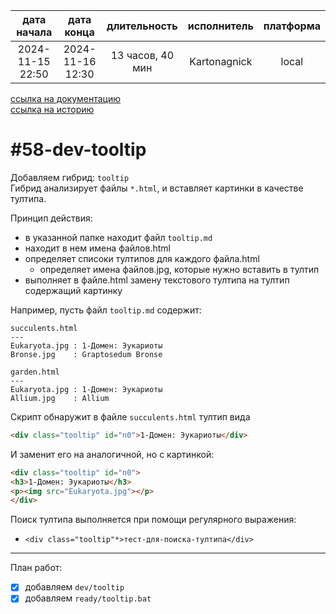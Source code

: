|   дата начала    |    дата конца    |   длительность   | исполнитель  | платформа |
|:----------------:|:----------------:|:----------------:|:------------:|:---------:|
| 2024-11-15 22:50 | 2024-11-16 12:30 | 13 часов, 40 мин | Kartonagnick |   local   |

[ссылка на документацию](../docs.md)  
[ссылка на историю](../history.md#-v058-dev)  

#58-dev-tooltip
===============
Добавляем гибрид: `tooltip`  
Гибрид анализирует файлы `*.html`, и вставляет картинки в качестве тултипа.  


Принцип действия:  
  - в указанной папке находит файл `tooltip.md`  
  - находит в нем имена файлов.html  
  - определяет списоки тултипов для каждого файла.html  
    - определяет имена файлов.jpg, которые нужно вставить в тултип  
  - выполняет в файле.html замену текстового тултипа на тултип содержащий картинку  


Например, пусть файл `tooltip.md` содержит:  

```
succulents.html
---
Eukaryota.jpg : 1-Домен: Эукариоты
Bronse.jpg    : Graptosedum Bronse

garden.html
---
Eukaryota.jpg : 1-Домен: Эукариоты
Allium.jpg    : Allium
```

Скрипт обнаружит в файле `succulents.html` тултип вида 
```html
<div class="tooltip" id="n0">1-Домен: Эукариоты</div>
```

И заменит его на аналогичной, но с картинкой:  

```html
<div class="tooltip" id="n0">
<h3>1-Домен: Эукариоты</h3>
<p><img src="Eukaryota.jpg"></p>
</div>
```

Поиск тултипа выполняется при помощи регулярного выражения:  
  - `<div class="tooltip"*>тест-для-поиска-тултипа</div>`

--------------------------------------------------------------------------------

План работ:  
  - [x] добавляем `dev/tooltip`  
  - [x] добавляем `ready/tooltip.bat`  
